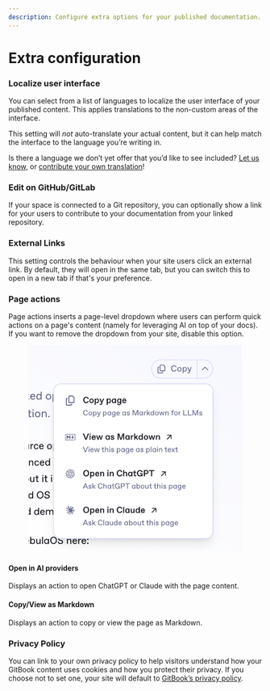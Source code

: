 ```yaml
---
description: Configure extra options for your published documentation.
---
```


# Extra configuration

### Localize user interface

You can select from a list of languages to localize the user interface of your published content. This applies translations to the non-custom areas of the interface.

This setting will _not_ auto-translate your actual content, but it can help match the interface to the language you’re writing in.

Is there a language we don’t yet offer that you’d like to see included? [Let us know](https://github.com/GitbookIO/gitbook/issues), or [contribute your own translation](https://www.gitbook.com/solutions/open-source)!

### Edit on GitHub/GitLab

If your space is connected to a Git repository, you can optionally show a link for your users to contribute to your documentation from your linked repository.

### External Links

This setting controls the behaviour when your site users click an external link. By default, they will open in the same tab, but you can switch this to open in a new tab if that's your preference.

### Page actions

Page actions inserts a page-level dropdown where users can perform quick actions on a page's content (namely for leveraging AI on top of your docs). If you want to remove the dropdown from your site, disable this option.

<figure><img src="../../.gitbook/assets/image.png" alt=""><figcaption></figcaption></figure>

#### Open in AI providers

Displays an action to open ChatGPT or Claude with the page content.

#### Copy/View as Markdown

Displays an action to copy or view the page as Markdown.

### Privacy Policy

You can link to your own privacy policy to help visitors understand how your GitBook content uses cookies and how you protect their privacy. If you choose not to set one, your site will default to [GitBook’s privacy policy](https://policies.gitbook.com/privacy-and-security/statement/cookies).
